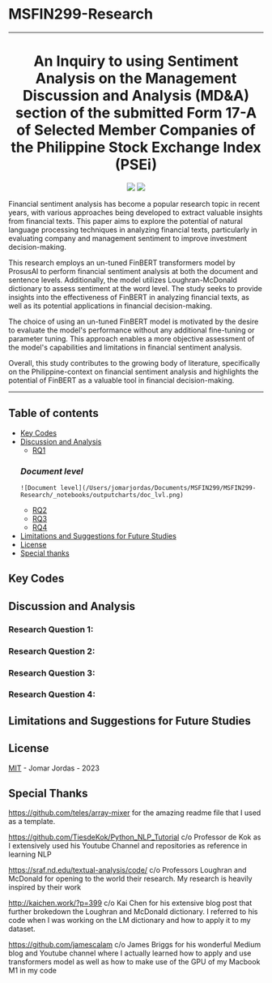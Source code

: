 # **MSFIN299-Research**
---

<h1> <center> An Inquiry to using Sentiment Analysis on the Management Discussion and Analysis (MD&A) section of the submitted Form 17-A of Selected Member Companies of the Philippine Stock Exchange Index (PSEi) </center> </h1>

<p align="center">  
    <a href="https://mybinder.org/v2/gh/jomarmartinezjordas/MSFIN299-Research/HEAD?labpath=https%3A%2F%2Fgithub.com%2Fjomarmartinezjordas%2FMSFIN299-Research"><img src="https://mybinder.org/badge_logo.svg"></a>
    <a href="https://opensource.org/licenses/MIT"><img src="https://img.shields.io/badge/license-MIT-blue.svg"></a>
</p>

Financial sentiment analysis has become a popular research topic in recent years, with various approaches being developed to extract valuable insights from financial texts. This paper aims to explore the potential of natural language processing techniques in analyzing financial texts, particularly in evaluating company and management sentiment to improve investment decision-making.

This research employs an un-tuned FinBERT transformers model by ProsusAI to perform financial sentiment analysis at both the document and sentence levels. Additionally, the model utilizes Loughran-McDonald dictionary to assess sentiment at the word level. The study seeks to provide insights into the effectiveness of FinBERT in analyzing financial texts, as well as its potential applications in financial decision-making.

The choice of using an un-tuned FinBERT model is motivated by the desire to evaluate the model's performance without any additional fine-tuning or parameter tuning. This approach enables a more objective assessment of the model's capabilities and limitations in financial sentiment analysis.

Overall, this study contributes to the growing body of literature, specifically on the Philippine-context on financial sentiment analysis and highlights the potential of FinBERT as a valuable tool in financial decision-making.

---

## Table of contents
  * [Key Codes](#codesnippets)
  * [Discussion and Analysis](#results)
     * [RQ1](#rq1)
     ### _Document level_
        ![Document level](/Users/jomarjordas/Documents/MSFIN299/MSFIN299-Research/_notebooks/outputcharts/doc_lvl.png)
     * [RQ2](#rq2)
     * [RQ3](#rq3)
     * [RQ4](#rq4)
  * [Limitations and Suggestions for Future Studies](#limit)
  * [License](#license)
  * [Special thanks](#specialthanks)
  

<h2 id="codesnippets">Key Codes</h2>
  

<h2 id="results">Discussion and Analysis</h2>
    <h3 id="rq1">Research Question 1:</h3>
    <h3 id="rq2">Research Question 2:</h3>
    <h3 id="rq3">Research Question 3:</h3>
    <h3 id="rq4">Research Question 4:</h3>
  
<h2 id="limit">Limitations and Suggestions for Future Studies</h2>
  
  
<h2 id="license">License</h2>
<a href="https://github.com/jomarmartinezjordas/MSFIN299-Research/blob/New-Features/LICENSE.txt">MIT</a> - Jomar Jordas - 2023
  

<h2 id="specialthanks">Special Thanks</h2>

https://github.com/teles/array-mixer for the amazing readme file that I used as a template.

https://github.com/TiesdeKok/Python_NLP_Tutorial c/o Professor de Kok as I extensively used his Youtube Channel and repositories as reference in learning NLP

https://sraf.nd.edu/textual-analysis/code/ c/o Professors Loughran and McDonald for opening to the world their research. My research is heavily inspired by their work

http://kaichen.work/?p=399 c/o Kai Chen for his extensive blog post that further brokedown the Loughran and McDonald dictionary. I referred to his code when I was working on the LM dictionary and how to apply it to my dataset.

https://github.com/jamescalam c/o James Briggs for his wonderful Medium blog and Youtube channel where I actually learned how to apply and use transformers model as well as how to make use of the GPU of my Macbook M1 in my code


